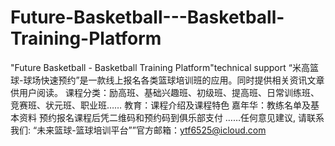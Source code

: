 # Future-Basketball---Basketball-Training-Platform
"Future Basketball - Basketball Training Platform"technical support
“米高篮球-球场快速预约”是一款线上报名各类篮球培训班的应用。同时提供相关资讯文章供用户阅读。
课程分类：励高班、基础兴趣班、初级班、提高班、日常训练班、竞赛班、状元班、职业班……
教育：课程介绍及课程特色
嘉年华：教练名单及基本资料
预约报名课程后凭二维码和预约码到俱乐部支付
……任何意见建议, 请联系我们:  “未来篮球-篮球培训平台””官方邮箱：ytf6525@icloud.com
